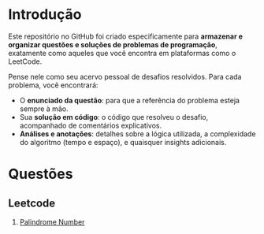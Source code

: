 # Introdução

Este repositório no GitHub foi criado especificamente para **armazenar e organizar questões e soluções de problemas de programação**, exatamente como aqueles que você encontra em plataformas como o LeetCode.

Pense nele como seu acervo pessoal de desafios resolvidos. Para cada problema, você encontrará:

-   O **enunciado da questão**: para que a referência do problema esteja sempre à mão.
-   Sua **solução em código**: o código que resolveu o desafio, acompanhado de comentários explicativos.
-   **Análises e anotações**: detalhes sobre a lógica utilizada, a complexidade do algoritmo (tempo e espaço), e quaisquer insights adicionais.

# Questões

## Leetcode

1. [Palindrome Number](Leetcode/1.palindrome-number/question.md)
